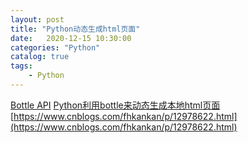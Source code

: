```yaml
---                
layout: post                
title: "Python动态生成html页面" 
date:   2020-12-15 10:30:00                 
categories: "Python"                
catalog: true                
tags:                 
    - Python                
---      
```




[Bottle API](http://www.bottlepy.org/docs/dev/stpl.html#template-functions)
[Python利用bottle来动态生成本地html页面](https://www.jianshu.com/p/d8a52e854675)
[https://www.cnblogs.com/fhkankan/p/12978622.html](https://www.cnblogs.com/fhkankan/p/12978622.html)